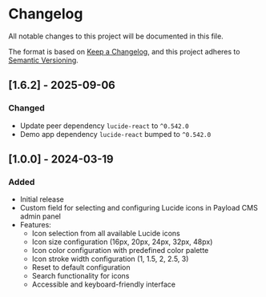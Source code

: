 # Changelog

All notable changes to this project will be documented in this file.

The format is based on [Keep a Changelog](https://keepachangelog.com/en/1.0.0/),
and this project adheres to [Semantic Versioning](https://semver.org/spec/v2.0.0.html).

## [1.6.2] - 2025-09-06

### Changed
- Update peer dependency `lucide-react` to `^0.542.0`
- Demo app dependency `lucide-react` bumped to `^0.542.0`

## [1.0.0] - 2024-03-19

### Added
- Initial release
- Custom field for selecting and configuring Lucide icons in Payload CMS admin panel
- Features:
  - Icon selection from all available Lucide icons
  - Icon size configuration (16px, 20px, 24px, 32px, 48px)
  - Icon color configuration with predefined color palette
  - Icon stroke width configuration (1, 1.5, 2, 2.5, 3)
  - Reset to default configuration
  - Search functionality for icons
  - Accessible and keyboard-friendly interface
